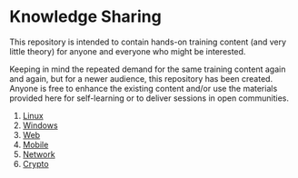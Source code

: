 # Knowledge Sharing

This repository is intended to contain hands-on training content (and very little theory) for anyone and everyone who might be interested. 

Keeping in mind the repeated demand for the same training content again and again, but for a newer audience, this repository has been created. Anyone is free to enhance the existing content and/or use the materials provided here for self-learning or to deliver sessions in open communities.

1. [Linux](Linux/README.md)
2. [Windows](Windows/README.md)
3. [Web](Web/README.md)
4. [Mobile](Mobile/README.md)
5. [Network](Network/README.md)
6. [Crypto](Crypto/README.md)